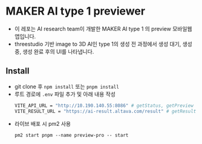 # MAKER AI type 1 previewer

- 이 레포는 AI research team이 개발한 MAKER AI type 1 의 preview 모바일웹앱입니다.
- threestudio 기반 image to 3D AI인 type 1의 생성 전 과정에서 생성 대기, 생성 중, 생성 완료 후의 UI를 나타냅니다.

## Install

- git clone 후 `npm install` 또는 `pnpm install`
- 루트 경로에 `.env` 파일 추가 및 아래 내용 작성
  ```bash
  VITE_API_URL = "http://10.190.140.55:8086" # getStatus, getPreview
  VITE_RESULT_URL = "https://ai-result.altava.com/result" # getResult
  ```
- 라이브 배포 시 pm2 사용
  ```
  pm2 start pnpm --name preview-pro -- start
  ```
